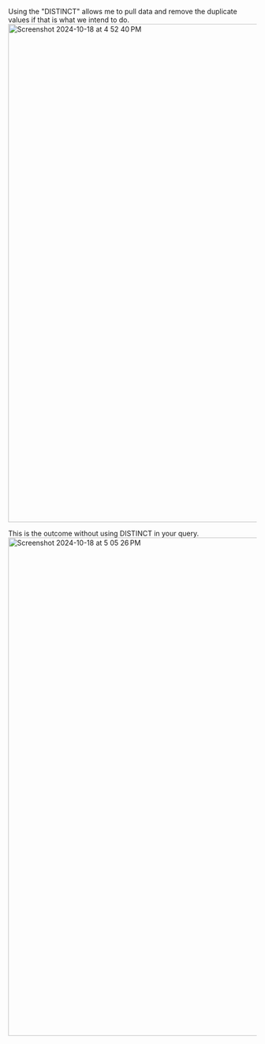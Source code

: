 Using the "DISTINCT" allows me to pull data and remove the duplicate values if that is what we intend to do.
<img width="1008" alt="Screenshot 2024-10-18 at 4 52 40 PM" src="https://github.com/user-attachments/assets/a0ebd73f-ff3f-4b52-b861-3979c438283b">

This is the outcome without using DISTINCT in your query. 
<img width="1008" alt="Screenshot 2024-10-18 at 5 05 26 PM" src="https://github.com/user-attachments/assets/224be084-c5cd-4898-aa0e-cc68cd80d52e">
 

